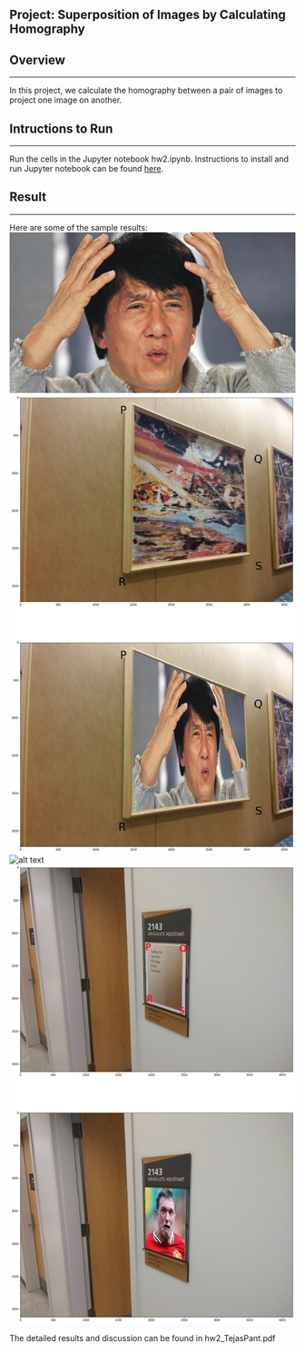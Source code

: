 ## Project: Superposition of Images by Calculating Homography

## Overview
---
In this project, we calculate the homography between a pair of images to project one image on another.

[//]: # (Image References)

[image1]: ./write_up_images/1a_1.jpg "Image 1"
[image2]: ./write_up_images/1c_3.jpg "Image 2"
[image3]: ./write_up_images/Jackie.jpg "Image 3"
[image4]: ./write_up_images/jones.png "Image 4"

## Intructions to Run
---
Run the cells in the Jupyter notebook hw2.ipynb. 
Instructions to install and run Jupyter notebook can be found [here](https://jupyter.org/install). 

## Result
---
Here are some of the sample results:
![alt text][image3]
![alt text][image1]
![alt text][image4]
![alt text][image2]

The detailed results and discussion can be found in hw2_TejasPant.pdf 
